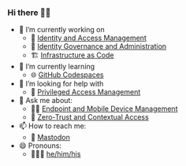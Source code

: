 ### Hi there 👋🏼

- 🔭 I’m currently working on
  - 👥 [Identity and Access Management](https://www.okta.com/identity-101/identity-and-access-management/)
  - 📒 [Identity Governance and Administration](https://www.okta.com/identity-101/identity-governance/)
  - 🏗️ [Infrastructure as Code](https://learn.hashicorp.com/tutorials/terraform/infrastructure-as-code)
- 🌱 I’m currently learning
  - 🌐 [GitHub Codespaces](https://github.com/features/codespaces)
- 🤔 I’m looking for help with
  - 🔏 [Privileged Access Management](https://www.okta.com/identity-101/how-to-set-up-privileged-access-management/)
- 💬 Ask me about:
  - 👩‍💻 [Endpoint and Mobile Device Management](https://support.apple.com/guide/deployment-reference-macos/welcome/web)
  - 🛃 [Zero-Trust and Contextual Access](https://www.okta.com/identity-101/building-zero-trust-networks/)
- 📫 How to reach me:
  - 🐘 [Mastodon](https://infosec.exchange/@lucas)
- 😄 Pronouns:
  - 🧔🏻‍♂️ [he/him/his](https://www.mypronouns.org/he-him)
